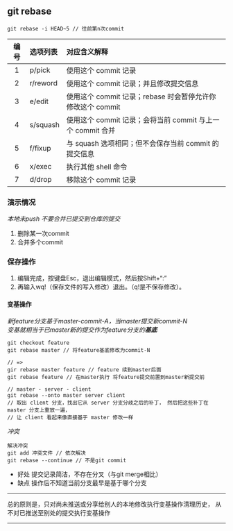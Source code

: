 ## git rebase
`git rebase -i HEAD~5 // 往前第n次commit`

|编号|选项列表|对应含义解释
|:-:|:-|:-|
|1|p/pick	|使用这个 commit 记录
|2|r/reword	|使用这个 commit 记录；并且修改提交信息
|3|e/edit	|使用这个 commit 记录；rebase 时会暂停允许你修改这个 commit
|4|s/squash	|使用这个 commit 记录；会将当前 commit 与上一个 commit 合并
|5|f/fixup	|与 squash 选项相同；但不会保存当前 commit 的提交信息
|6|x/exec	|执行其他 shell 命令
|7|d/drop	|移除这个 commit 记录

### 演示情况
*本地未push 不要合并已提交到仓库的提交*
1. 删除某一次commit
2. 合并多个commit

### 保存操作
1. 编辑完成，按键盘Esc，退出编辑模式，然后按Shift+“:”
2. 再输入wq!（保存文件的写入修改）退出。（q!是不保存修改）。

#### 变基操作
*新feature分支基于master-commit-A，当master提交新commit-N*  
*变基就相当于已master新的提交作为feature分支的**基底***
```
git checkout feature
git rebase master // 将feature基底修改为commit-N
```
```
// =>
gir rebase master feature // feature 续到master后面
git rebase feature // 在master执行 将feature提交前置到master新提交前
```
```
// master - server - client
git rebase --onto master server client
// 取出 client 分支，找出它从 server 分支分歧之后的补丁， 然后把这些补丁在 master 分支上重放一遍，
// 让 client 看起来像直接基于 master 修改一样
```
*冲突*
```
解决冲突
git add 冲突文件 // 依次解决
git rebase --continue // 不是git commit
```
* 好处 提交记录简洁，不存在分叉（与git merge相比）  
* 缺点 操作后不知道当前分支最早是基于哪个分支
- - -
总的原则是，只对尚未推送或分享给别人的本地修改执行变基操作清理历史， 从不对已推送至别处的提交执行变基操作
- - -
